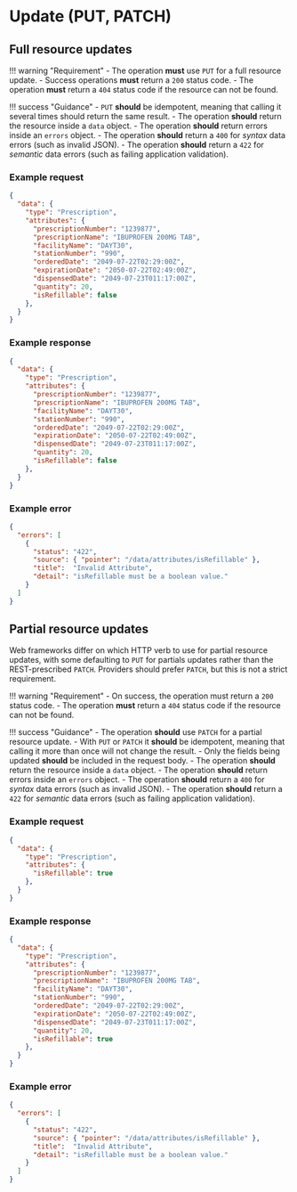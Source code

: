 # Update (PUT, PATCH)

## Full resource updates

!!! warning "Requirement"
    - The operation **must** use `PUT` for a full resource update.
    - Success operations **must** return a `200` status code.
    - The operation **must** return a `404` status code if the resource can not be found.

!!! success "Guidance"
    - `PUT` **should** be idempotent, meaning that calling it several times should return the same result.
    - The operation **should** return the resource inside a `data` object.
    - The operation **should** return errors inside an `errors` object.
    - The operation **should** return a `400` for _syntax_ data errors (such as invalid JSON).
    - The operation **should** return a `422` for _semantic_ data errors (such as failing application validation).

### Example request

```json title="PUT ../rx/v0/prescriptions/1c2dfaaa-4eb9-482e-86a9-4e7274975967"
{
  "data": {
    "type": "Prescription",
    "attributes": {
      "prescriptionNumber": "1239877",
      "prescriptionName": "IBUPROFEN 200MG TAB",
      "facilityName": "DAYT30",
      "stationNumber": "990",
      "orderedDate": "2049-07-22T02:29:00Z",
      "expirationDate": "2050-07-22T02:49:00Z",
      "dispensedDate": "2049-07-23T011:17:00Z",
      "quantity": 20,
      "isRefillable": false
    },
  }
}
```

### Example response

```json title="200 OK"
{
  "data": {
    "type": "Prescription",
    "attributes": {
      "prescriptionNumber": "1239877",
      "prescriptionName": "IBUPROFEN 200MG TAB",
      "facilityName": "DAYT30",
      "stationNumber": "990",
      "orderedDate": "2049-07-22T02:29:00Z",
      "expirationDate": "2050-07-22T02:49:00Z",
      "dispensedDate": "2049-07-23T011:17:00Z",
      "quantity": 20,
      "isRefillable": false
    },
  }
}
```

### Example error

```json title="422 Unprocessable Entity"
{
  "errors": [
    {
      "status": "422",
      "source": { "pointer": "/data/attributes/isRefillable" },
      "title":  "Invalid Attribute",
      "detail": "isRefillable must be a boolean value."
    }
  ]
}
```

## Partial resource updates
Web frameworks differ on which HTTP verb to use for partial resource updates, with some defaulting to `PUT` for partials updates rather than the REST-prescribed `PATCH`. Providers should prefer `PATCH`, but this is not a strict requirement.

!!! warning "Requirement"
    - On success, the operation must return a `200` status code.
    - The operation **must** return a `404` status code if the resource can not be found.

!!! success "Guidance"
    - The operation **should** use `PATCH` for a partial resource update.
    - With `PUT` or `PATCH` it **should** be idempotent, meaning that calling it more than once will not change the result.
    - Only the fields being updated **should** be included in the request body.
    - The operation **should** return the resource inside a `data` object.
    - The operation **should** return errors inside an `errors` object.
    - The operation **should** return a `400` for _syntax_ data errors (such as invalid JSON).
    - The operation **should** return a `422` for _semantic_ data errors (such as failing application validation).

### Example request

```json title="PATCH ../rx/v0/prescriptions/1c2dfaaa-4eb9-482e-86a9-4e7274975967"
{
  "data": {
    "type": "Prescription",
    "attributes": {
      "isRefillable": true
    },
  }
}
```

### Example response

```json title="200 OK"
{
  "data": {
    "type": "Prescription",
    "attributes": {
      "prescriptionNumber": "1239877",
      "prescriptionName": "IBUPROFEN 200MG TAB",
      "facilityName": "DAYT30",
      "stationNumber": "990",
      "orderedDate": "2049-07-22T02:29:00Z",
      "expirationDate": "2050-07-22T02:49:00Z",
      "dispensedDate": "2049-07-23T011:17:00Z",
      "quantity": 20,
      "isRefillable": true
    },
  }
}
```

### Example error

```json title="422 Unprocessable Entity"
{
  "errors": [
    {
      "status": "422",
      "source": { "pointer": "/data/attributes/isRefillable" },
      "title":  "Invalid Attribute",
      "detail": "isRefillable must be a boolean value."
    }
  ]
}
```
